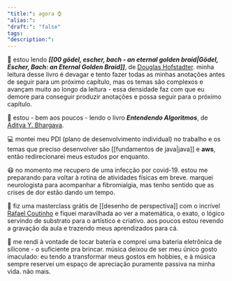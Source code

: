 ```yaml
---
"title:": agora ⌚
"alias:": 
"draft:": "false"
tags: 
"description:":
---
```

📖 estou lendo _**[[00 gödel, escher, bach - an eternal golden braid|Gödel, Escher, Bach: an Eternal Golden Braid]]**_, de [Douglas Hofstadter](https://en.wikipedia.org/wiki/Douglas_Hofstadter). minha leitura desse livro é devagar e tento fazer todas as minhas anotações antes de seguir para um próximo capítulo, mas os temas são complexos e avançam muito ao longo da leitura - essa densidade faz com que eu demore para conseguir produzir anotações e possa seguir para o próximo capítulo. 

📖 estou - bem aos poucos - lendo o livro _**Entendendo Algoritmos**_, de [Aditya Y. Bhargava](https://www.amazon.com.br/s/ref=dp_byline_sr_book_1?ie=UTF8&field-author=Aditya+Y.+Bhargava&text=Aditya+Y.+Bhargava&sort=relevancerank&search-alias=stripbooks).

💻 montei meu PDI (plano de desenvolvimento individual) no trabalho e os temas que preciso desenvolver são [[fundamentos de java|java]] e **aws**, então redirecionarei meus estudos por enquanto.

😷 no momento me recupero de uma infecção por covid-19. estou me preparando para voltar à rotina de atividades físicas em breve. marquei neurologista para acompanhar a fibromialgia, mas tenho sentido que as crises de dor estão dando um tempo.

🎨 fiz uma masterclass grátis de [[desenho de perspectiva]] com o incrível [Rafael Coutinho](https://pt.wikipedia.org/wiki/Rafael_Coutinho)  e fiquei maravilhada ao ver a matemática, o exato, o lógico servindo de substrato para o artístico e criativo. aos poucos estou revendo a gravação da aula e trazendo meus aprendizados para cá.

🥁 me rendi à vontade de tocar bateria e comprei uma bateria eletrônica de silicone - o suficiente pra brincar. música deixou de ser meu único gosto imaculado: eu tendo a transformar meus gostos em hobbies, e à música sempre reservei um espaço de apreciação puramente passiva na minha vida. não mais.